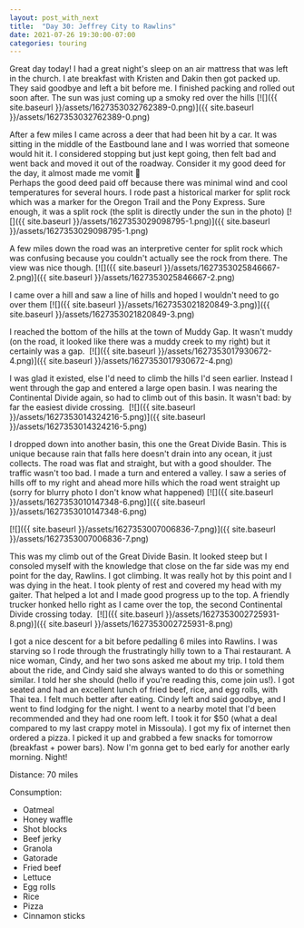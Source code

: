 ```yaml
---
layout: post_with_next
title:  "Day 30: Jeffrey City to Rawlins"
date: 2021-07-26 19:30:00-07:00
categories: touring
---
```

Great day today! I had a great night's sleep on an air mattress that was left in the church. I ate breakfast with Kristen and Dakin then got packed up. They said goodbye and left a bit before me. I finished packing and rolled out soon after. The sun was just coming up a smoky red over the hills
[![]({{ site.baseurl }}/assets/1627353032762389-0.png)]({{ site.baseurl }}/assets/1627353032762389-0.png)
  
After a few miles I came across a deer that had been hit by a car. It was sitting in the middle of the Eastbound lane and I was worried that someone would hit it. I considered stopping but just kept going, then felt bad and went back and moved it out of the roadway. Consider it my good deed for the day, it almost made me vomit 🤮  
Perhaps the good deed paid off because there was minimal wind and cool temperatures for several hours. I rode past a historical marker for split rock which was a marker for the Oregon Trail and the Pony Express. Sure enough, it was a split rock (the split is directly under the sun in the photo)
[![]({{ site.baseurl }}/assets/1627353029098795-1.png)]({{ site.baseurl }}/assets/1627353029098795-1.png)
  
A few miles down the road was an interpretive center for split rock which was confusing because you couldn't actually see the rock from there. The view was nice though.
[![]({{ site.baseurl }}/assets/1627353025846667-2.png)]({{ site.baseurl }}/assets/1627353025846667-2.png)
  
I came over a hill and saw a line of hills and hoped I wouldn't need to go over them
[![]({{ site.baseurl }}/assets/1627353021820849-3.png)]({{ site.baseurl }}/assets/1627353021820849-3.png)
  
I reached the bottom of the hills at the town of Muddy Gap. It wasn't muddy (on the road, it looked like there was a muddy creek to my right) but it certainly was a gap. 
[![]({{ site.baseurl }}/assets/1627353017930672-4.png)]({{ site.baseurl }}/assets/1627353017930672-4.png)
  
I was glad it existed, else I'd need to climb the hills I'd seen earlier. Instead I went through the gap and entered a large open basin. I was nearing the Continental Divide again, so had to climb out of this basin. It wasn't bad: by far the easiest divide crossing. 
[![]({{ site.baseurl }}/assets/1627353014324216-5.png)]({{ site.baseurl }}/assets/1627353014324216-5.png)
  
I dropped down into another basin, this one the Great Divide Basin. This is unique because rain that falls here doesn't drain into any ocean, it just collects. The road was flat and straight, but with a good shoulder. The traffic wasn't too bad. I made a turn and entered a valley. I saw a series of hills off to my right and ahead more hills which the road went straight up (sorry for blurry photo I don't know what happened)
[![]({{ site.baseurl }}/assets/1627353010147348-6.png)]({{ site.baseurl }}/assets/1627353010147348-6.png)

[![]({{ site.baseurl }}/assets/1627353007006836-7.png)]({{ site.baseurl }}/assets/1627353007006836-7.png)
  
This was my climb out of the Great Divide Basin. It looked steep but I consoled myself with the knowledge that close on the far side was my end point for the day, Rawlins. I got climbing. It was really hot by this point and I was dying in the heat. I took plenty of rest and covered my head with my gaiter. That helped a lot and I made good progress up to the top. A friendly trucker honked hello right as I came over the top, the second Continental Divide crossing today. 
[![]({{ site.baseurl }}/assets/1627353002725931-8.png)]({{ site.baseurl }}/assets/1627353002725931-8.png)
  
I got a nice descent for a bit before pedalling 6 miles into Rawlins. I was starving so I rode through the frustratingly hilly town to a Thai restaurant. A nice woman, Cindy, and her two sons asked me about my trip. I told them about the ride, and Cindy said she always wanted to do this or something similar. I told her she should (hello if you're reading this, come join us!). I got seated and had an excellent lunch of fried beef, rice, and egg rolls, with Thai tea. I felt much better after eating. Cindy left and said goodbye, and I went to find lodging for the night. I went to a nearby motel that I'd been recommended and they had one room left. I took it for $50 (what a deal compared to my last crappy motel in Missoula). I got my fix of internet then ordered a pizza. I picked it up and grabbed a few snacks for tomorrow (breakfast + power bars). Now I'm gonna get to bed early for another early morning. Night!  


Distance: 70 miles

Consumption:
- Oatmeal
- Honey waffle
- Shot blocks
- Beef jerky
- Granola
- Gatorade
- Fried beef
- Lettuce
- Egg rolls
- Rice
- Pizza
- Cinnamon sticks